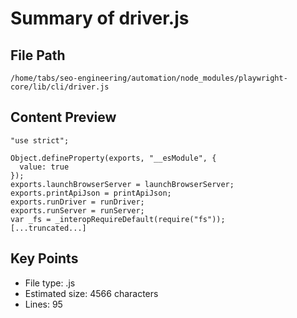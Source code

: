 # Summary of driver.js
  
## File Path
`/home/tabs/seo-engineering/automation/node_modules/playwright-core/lib/cli/driver.js`

## Content Preview
```
"use strict";

Object.defineProperty(exports, "__esModule", {
  value: true
});
exports.launchBrowserServer = launchBrowserServer;
exports.printApiJson = printApiJson;
exports.runDriver = runDriver;
exports.runServer = runServer;
var _fs = _interopRequireDefault(require("fs"));
[...truncated...]
```

## Key Points
- File type: .js
- Estimated size: 4566 characters
- Lines: 95
